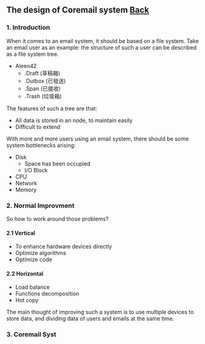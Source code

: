 ## The design of Coremail system	[Back](./../coremail.md)

### 1. Introduction

When it comes to an email system, it should be based on a file system. Take an email user as an example: the structure of such a user can be described as a file system tree.

- Aleen42
    - .Draft (草稿箱)
    - .Outbox (已發送)
    - .Span (已接收)
    - .Trash (垃圾箱)

The features of such a tree are that:

- All data is stored in an node, to maintain easily
- Difficult to extend

With more and more users using an email system, there should be some system bottlenecks arising:

- Disk
    - Space has been occupied
    - I/O Block
- CPU
- Network
- Memory

### 2. Normal Improvment

So how to work around those problems?

#### 2.1 Vertical

- To enhance hardware devices directly
- Optimize algorithms
- Optimize code

#### 2.2 Horizontal

- Load balance
- Functions decomposition
- Hot copy

The main thought of improving such a system is to use multiple devices to store data, and dividing data of users and emails at the same time.

### 3. Coremail Syst


